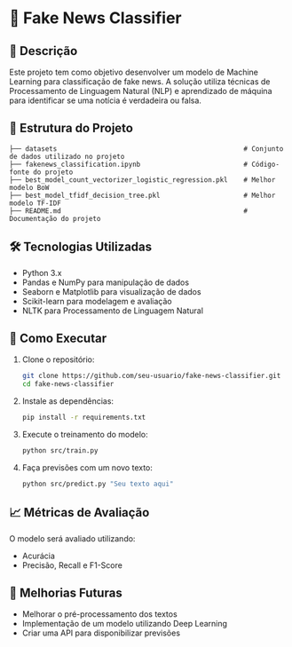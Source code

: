 # 📢 Fake News Classifier

## 📌 Descrição
Este projeto tem como objetivo desenvolver um modelo de Machine Learning para classificação de fake news. A solução utiliza técnicas de Processamento de Linguagem Natural (NLP) e aprendizado de máquina para identificar se uma notícia é verdadeira ou falsa.

## 📂 Estrutura do Projeto
```
├── datasets                                               # Conjunto de dados utilizado no projeto
├── fakenews_classification.ipynb                          # Código-fonte do projeto
├── best_model_count_vectorizer_logistic_regression.pkl    # Melhor modelo BoW
├── best_model_tfidf_decision_tree.pkl                     # Melhor modelo TF-IDF
├── README.md                                              # Documentação do projeto
```

## 🛠️ Tecnologias Utilizadas
- Python 3.x
- Pandas e NumPy para manipulação de dados
- Seaborn e Matplotlib para visualização de dados
- Scikit-learn para modelagem e avaliação
- NLTK para Processamento de Linguagem Natural

## 🚀 Como Executar
1. Clone o repositório:
   ```bash
   git clone https://github.com/seu-usuario/fake-news-classifier.git
   cd fake-news-classifier
   ```
2. Instale as dependências:
   ```bash
   pip install -r requirements.txt
   ```
3. Execute o treinamento do modelo:
   ```bash
   python src/train.py
   ```
4. Faça previsões com um novo texto:
   ```bash
   python src/predict.py "Seu texto aqui"
   ```

## 📈 Métricas de Avaliação
O modelo será avaliado utilizando:
- Acurácia
- Precisão, Recall e F1-Score

## 📌 Melhorias Futuras
- Melhorar o pré-processamento dos textos
- Implementação de um modelo utilizando Deep Learning
- Criar uma API para disponibilizar previsões

